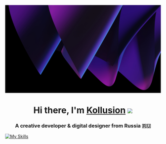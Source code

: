 <img align="center" src="https://github.com/Kollusion/Kollusion/blob/main/purple-abstract-5120x2880-11090.jpg?raw=true"/>
<h1 align="center">Hi there, I'm <a href="https://kollusion.netlify.app" target="_blank">Kollusion</a> 
<img src="https://github.com/blackcater/blackcater/raw/main/images/Hi.gif" height="32"/></h1>
<h3 align="center">A creative developer & digital designer from Russia 🇷🇺</h3>

[![My Skills](https://skillicons.dev/icons?i=js,ts,astro,nextjs,mongodb,react,tailwind)](https://kollusion.netlify.app)
